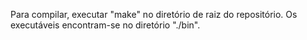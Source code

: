 Para compilar, executar "make" no diretório de raiz do repositório.
Os executáveis encontram-se no diretório "./bin".